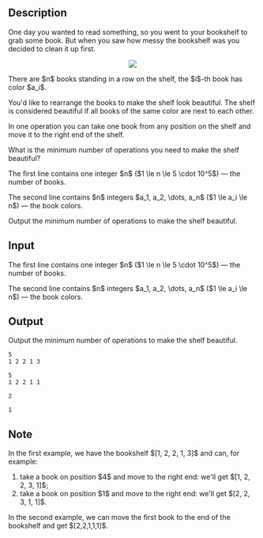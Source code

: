 ## Description

<div><p>One day you wanted to read something, so you went to your bookshelf to grab some book. But when you saw how messy the bookshelf was you decided to clean it up first.</p><center> <img class="tex-graphics" src="file://WKtUXVSD.png" style="max-width: 100.0%;max-height: 100.0%;"> </center><p>There are $n$ books standing in a row on the shelf, the $i$-th book has color $a_i$.</p><p>You'd like to rearrange the books to make the shelf look beautiful. The shelf is considered <span class="tex-font-style-it">beautiful</span> if all books of the same color are next to each other.</p><p>In one operation you can take one book from any position on the shelf and move it to the right end of the shelf.</p><p>What is the minimum number of operations you need to make the shelf beautiful?</p></div><div class="input-specification"><p>The first line contains one integer $n$ ($1 \le n \le 5 \cdot 10^5$)&nbsp;— the number of books.</p><p>The second line contains $n$ integers $a_1, a_2, \dots, a_n$ ($1 \le a_i \le n$)&nbsp;— the book colors.</p></div><div class="output-specification"><p>Output the minimum number of operations to make the shelf beautiful.</p></div>

## Input

<p>The first line contains one integer $n$ ($1 \le n \le 5 \cdot 10^5$)&nbsp;— the number of books.</p><p>The second line contains $n$ integers $a_1, a_2, \dots, a_n$ ($1 \le a_i \le n$)&nbsp;— the book colors.</p>

## Output

<p>Output the minimum number of operations to make the shelf beautiful.</p>





```input1
5
1 2 2 1 3
```




```input2
5
1 2 2 1 1
```




```output1
2
```




```output2
1
```



## Note

<p>In the first example, we have the bookshelf $[1, 2, 2, 1, 3]$ and can, for example: </p><ol> <li> take a book on position $4$ and move to the right end: we'll get $[1, 2, 2, 3, 1]$; </li><li> take a book on position $1$ and move to the right end: we'll get $[2, 2, 3, 1, 1]$. </li></ol><p>In the second example, we can move the first book to the end of the bookshelf and get $[2,2,1,1,1]$.</p>
